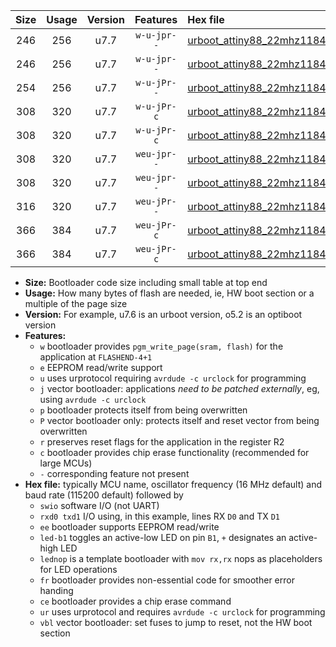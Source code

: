 |Size|Usage|Version|Features|Hex file|
|:-:|:-:|:-:|:-:|:--|
|246|256|u7.7|`w-u-jpr--`|[urboot_attiny88_22mhz1184_19200bps_swio_rxd7_txd6_led+d0_ur_vbl.hex](https://raw.githubusercontent.com/stefanrueger/urboot.hex/main/mcus/attiny88/fcpu_22mhz1184/19200_bps/urboot_attiny88_22mhz1184_19200bps_swio_rxd7_txd6_led+d0_ur_vbl.hex)|
|246|256|u7.7|`w-u-jpr--`|[urboot_attiny88_22mhz1184_19200bps_swio_rxd7_txd6_lednop_ur_vbl.hex](https://raw.githubusercontent.com/stefanrueger/urboot.hex/main/mcus/attiny88/fcpu_22mhz1184/19200_bps/urboot_attiny88_22mhz1184_19200bps_swio_rxd7_txd6_lednop_ur_vbl.hex)|
|254|256|u7.7|`w-u-jPr--`|[urboot_attiny88_22mhz1184_19200bps_swio_rxd7_txd6_ur_vbl.hex](https://raw.githubusercontent.com/stefanrueger/urboot.hex/main/mcus/attiny88/fcpu_22mhz1184/19200_bps/urboot_attiny88_22mhz1184_19200bps_swio_rxd7_txd6_ur_vbl.hex)|
|308|320|u7.7|`w-u-jPr-c`|[urboot_attiny88_22mhz1184_19200bps_swio_rxd7_txd6_led+d0_fr_ce_ur_vbl.hex](https://raw.githubusercontent.com/stefanrueger/urboot.hex/main/mcus/attiny88/fcpu_22mhz1184/19200_bps/urboot_attiny88_22mhz1184_19200bps_swio_rxd7_txd6_led+d0_fr_ce_ur_vbl.hex)|
|308|320|u7.7|`w-u-jPr-c`|[urboot_attiny88_22mhz1184_19200bps_swio_rxd7_txd6_lednop_fr_ce_ur_vbl.hex](https://raw.githubusercontent.com/stefanrueger/urboot.hex/main/mcus/attiny88/fcpu_22mhz1184/19200_bps/urboot_attiny88_22mhz1184_19200bps_swio_rxd7_txd6_lednop_fr_ce_ur_vbl.hex)|
|308|320|u7.7|`weu-jpr--`|[urboot_attiny88_22mhz1184_19200bps_swio_rxd7_txd6_ee_led+d0_ur_vbl.hex](https://raw.githubusercontent.com/stefanrueger/urboot.hex/main/mcus/attiny88/fcpu_22mhz1184/19200_bps/urboot_attiny88_22mhz1184_19200bps_swio_rxd7_txd6_ee_led+d0_ur_vbl.hex)|
|308|320|u7.7|`weu-jpr--`|[urboot_attiny88_22mhz1184_19200bps_swio_rxd7_txd6_ee_lednop_ur_vbl.hex](https://raw.githubusercontent.com/stefanrueger/urboot.hex/main/mcus/attiny88/fcpu_22mhz1184/19200_bps/urboot_attiny88_22mhz1184_19200bps_swio_rxd7_txd6_ee_lednop_ur_vbl.hex)|
|316|320|u7.7|`weu-jPr--`|[urboot_attiny88_22mhz1184_19200bps_swio_rxd7_txd6_ee_ur_vbl.hex](https://raw.githubusercontent.com/stefanrueger/urboot.hex/main/mcus/attiny88/fcpu_22mhz1184/19200_bps/urboot_attiny88_22mhz1184_19200bps_swio_rxd7_txd6_ee_ur_vbl.hex)|
|366|384|u7.7|`weu-jPr-c`|[urboot_attiny88_22mhz1184_19200bps_swio_rxd7_txd6_ee_led+d0_fr_ce_ur_vbl.hex](https://raw.githubusercontent.com/stefanrueger/urboot.hex/main/mcus/attiny88/fcpu_22mhz1184/19200_bps/urboot_attiny88_22mhz1184_19200bps_swio_rxd7_txd6_ee_led+d0_fr_ce_ur_vbl.hex)|
|366|384|u7.7|`weu-jPr-c`|[urboot_attiny88_22mhz1184_19200bps_swio_rxd7_txd6_ee_lednop_fr_ce_ur_vbl.hex](https://raw.githubusercontent.com/stefanrueger/urboot.hex/main/mcus/attiny88/fcpu_22mhz1184/19200_bps/urboot_attiny88_22mhz1184_19200bps_swio_rxd7_txd6_ee_lednop_fr_ce_ur_vbl.hex)|

- **Size:** Bootloader code size including small table at top end
- **Usage:** How many bytes of flash are needed, ie, HW boot section or a multiple of the page size
- **Version:** For example, u7.6 is an urboot version, o5.2 is an optiboot version
- **Features:**
  + `w` bootloader provides `pgm_write_page(sram, flash)` for the application at `FLASHEND-4+1`
  + `e` EEPROM read/write support
  + `u` uses urprotocol requiring `avrdude -c urclock` for programming
  + `j` vector bootloader: applications *need to be patched externally*, eg, using `avrdude -c urclock`
  + `p` bootloader protects itself from being overwritten
  + `P` vector bootloader only: protects itself and reset vector from being overwritten
  + `r` preserves reset flags for the application in the register R2
  + `c` bootloader provides chip erase functionality (recommended for large MCUs)
  + `-` corresponding feature not present
- **Hex file:** typically MCU name, oscillator frequency (16 MHz default) and baud rate (115200 default) followed by
  + `swio` software I/O (not UART)
  + `rxd0 txd1` I/O using, in this example, lines RX `D0` and TX `D1`
  + `ee` bootloader supports EEPROM read/write
  + `led-b1` toggles an active-low LED on pin `B1`, `+` designates an active-high LED
  + `lednop` is a template bootloader with `mov rx,rx` nops as placeholders for LED operations
  + `fr` bootloader provides non-essential code for smoother error handing
  + `ce` bootloader provides a chip erase command
  + `ur` uses urprotocol and requires `avrdude -c urclock` for programming
  + `vbl` vector bootloader: set fuses to jump to reset, not the HW boot section
